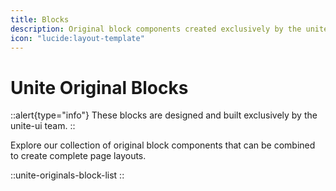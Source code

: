 ```yaml
---
title: Blocks
description: Original block components created exclusively by the unite-ui team.
icon: "lucide:layout-template"
---
```


# Unite Original Blocks

::alert{type="info"}
These blocks are designed and built exclusively by the unite-ui team.
::

Explore our collection of original block components that can be combined to create complete page layouts.

::unite-originals-block-list
::
